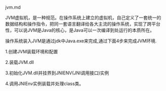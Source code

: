 jvm.md

JVM虚拟机，是一种规范。在操作系统上建立的虚拟机，自己定义了一套统一的数据结构和操作指令，把同一套语言翻译给各大主流的操作系统，实现了跨平台性，可以说JVM是Java的核心，是Java可以一次编译到处运行的本质所在。

操作系统装入JVM是通过jdk中Java.exe来完成,通过下面4步来完成JVM环境.

1.创建JVM装载环境和配置

2.装载JVM.dll

3.初始化JVM.dll并挂界到JNIENV(JNI调用接口)实例

4.调用JNIEnv实例装载并处理class类。
